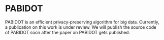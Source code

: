 # PABIDOT
PABIDOT is an efficient privacy-preserving algorithm for big data. Currently, a publication on this work is under review. We will publish the source code of PABIDOT soon after the paper on PABIDOT gets published. 





